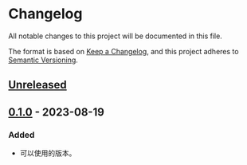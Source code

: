 # Changelog

All notable changes to this project will be documented in this file.

The format is based on [Keep a Changelog](https://keepachangelog.com/zh-CN/1.0.0/),
and this project adheres to [Semantic Versioning](https://semver.org/lang/zh-CN/spec/v2.0.0.html).

## [Unreleased]

## [0.1.0] - 2023-08-19

### Added

- 可以使用的版本。

[unreleased]: https://github.com/he0119/nonebot-plugin-chatrecorder-extension-send-anything-anywhere/compare/v0.1.0...HEAD
[0.1.0]: https://github.com/he0119/nonebot-plugin-chatrecorder-extension-send-anything-anywhere/releases/tag/v0.1.0

